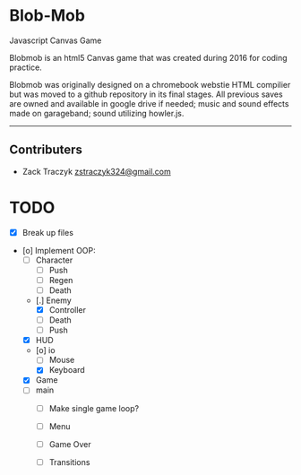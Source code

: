 # Blob-Mob
Javascript Canvas Game

Blobmob is an html5 Canvas game that was created during 2016 for coding practice.

Blobmob was originally designed on a chromebook webstie HTML compilier but was moved to a github repository in its final stages. All previous saves are owned and available in google drive if needed; music and sound effects made on garageband; sound utilizing howler.js.

---

## Contributers

* Zack Traczyk <zstraczyk324@gmail.com>
 
# TODO

* [X] Break up files
* [o] Implement OOP:
	* [ ] Character
		* [ ] Push
		* [ ] Regen
		* [ ] Death
	* [.] Enemy
		* [X] Controller
		* [ ] Death
		* [ ] Push
	* [X] HUD
	* [o] io
		* [ ] Mouse
		* [X] Keyboard
	* [X] Game
	* [ ] main
		* [ ] Make single game loop?
		* [ ] Menu
		* [ ] Game Over
		* [ ] Transitions

